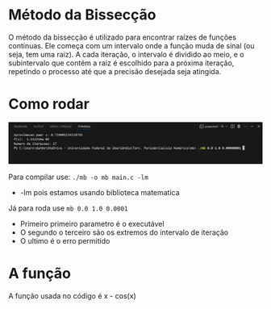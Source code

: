 # Método da Bissecção 

O método da bissecção é utilizado para encontrar raízes de funções contínuas. Ele começa com um intervalo onde a função muda de sinal (ou seja, tem uma raiz). A cada iteração, o intervalo é dividido ao meio, e o subintervalo que contém a raiz é escolhido para a próxima iteração, repetindo o processo até que a precisão desejada seja atingida.

# Como rodar

![Print do terminal mostrando como executa o programa](screemshot.png)

Para compilar use: `./mb -o mb main.c -lm `
  - -lm pois estamos usando biblioteca matematica

  Já para roda use `mb 0.0 1.0 0.0001` 
  - Primeiro primeiro parametro é o executável
  - O segundo o terceiro são os extremos do intervalo de iteração
  - O ultimo é o erro permitido

  # A função
  A função usada no código é x - cos(x) 
